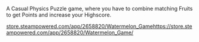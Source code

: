 A Casual Physics Puzzle game, where you have to combine matching Fruits to get Points and increase your Highscore.

[store.steampowered.com/app/2658820/Watermelon_Game](https://store.steampowered.com/app/2658820/Watermelon_Game/)https://store.steampowered.com/app/2658820/Watermelon_Game/
